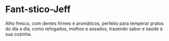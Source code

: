 # Fant-stico-Jeff
Alho fresco, com dentes firmes e aromáticos, perfeito para temperar pratos do dia a dia, como refogados, molhos e assados, trazendo sabor e saúde à sua cozinha.

